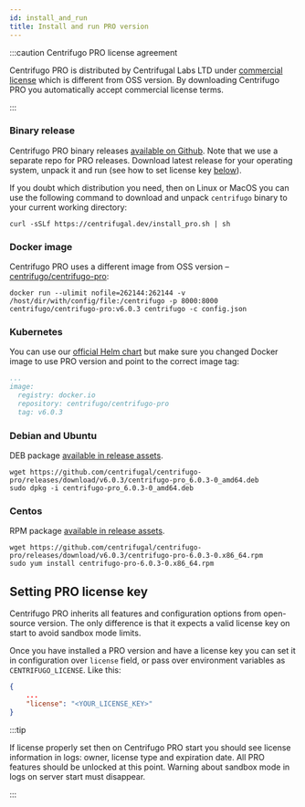 ```yaml
---
id: install_and_run
title: Install and run PRO version
---
```


:::caution Centrifugo PRO license agreement

Centrifugo PRO is distributed by Centrifugal Labs LTD under [commercial license](/license) which is different from OSS version. By downloading Centrifugo PRO you automatically accept commercial license terms.

:::

### Binary release

Centrifugo PRO binary releases [available on Github](https://github.com/centrifugal/centrifugo-pro/releases). Note that we use a separate repo for PRO releases. Download latest release for your operating system, unpack it and run (see how to set license key [below](#setting-pro-license-key)).

If you doubt which distribution you need, then on Linux or MacOS you can use the following command to download and unpack `centrifugo` binary to your current working directory:

```shell
curl -sSLf https://centrifugal.dev/install_pro.sh | sh
```

### Docker image

Centrifugo PRO uses a different image from OSS version – [centrifugo/centrifugo-pro](https://hub.docker.com/r/centrifugo/centrifugo-pro):

```
docker run --ulimit nofile=262144:262144 -v /host/dir/with/config/file:/centrifugo -p 8000:8000 centrifugo/centrifugo-pro:v6.0.3 centrifugo -c config.json
```

### Kubernetes

You can use our [official Helm chart](https://github.com/centrifugal/helm-charts) but make sure you changed Docker image to use PRO version and point to the correct image tag:

```yaml title="values.yaml"
...
image:
  registry: docker.io
  repository: centrifugo/centrifugo-pro
  tag: v6.0.3
```

### Debian and Ubuntu

DEB package [available in release assets](https://github.com/centrifugal/centrifugo-pro/releases).

```
wget https://github.com/centrifugal/centrifugo-pro/releases/download/v6.0.3/centrifugo-pro_6.0.3-0_amd64.deb
sudo dpkg -i centrifugo-pro_6.0.3-0_amd64.deb
```

### Centos

RPM package [available in release assets](https://github.com/centrifugal/centrifugo-pro/releases).

```
wget https://github.com/centrifugal/centrifugo-pro/releases/download/v6.0.3/centrifugo-pro-6.0.3-0.x86_64.rpm
sudo yum install centrifugo-pro-6.0.3-0.x86_64.rpm
```

## Setting PRO license key

Centrifugo PRO inherits all features and configuration options from open-source version. The only difference is that it expects a valid license key on start to avoid sandbox mode limits.

Once you have installed a PRO version and have a license key you can set it in configuration over `license` field, or pass over environment variables as `CENTRIFUGO_LICENSE`. Like this:

```json title="config.json"
{
    ...
    "license": "<YOUR_LICENSE_KEY>"
}
```

:::tip

If license properly set then on Centrifugo PRO start you should see license information in logs: owner, license type and expiration date. All PRO features should be unlocked at this point. Warning about sandbox mode in logs on server start must disappear.

:::
